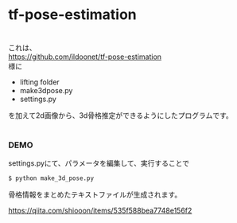 # tf-pose-estimation

#
これは、  
https://github.com/ildoonet/tf-pose-estimation  
様に
- lifting folder
- make3dpose.py
- settings.py  

を加えて2d画像から、3d骨格推定ができるようにしたプログラムです。
#

### DEMO
settings.pyにて、パラメータを編集して、実行することで
```bash
$ python make_3d_pose.py
```
骨格情報をまとめたテキストファイルが生成されます。

https://qiita.com/shiooon/items/535f588bea7748e156f2
